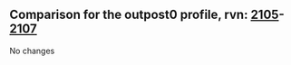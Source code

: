 ## Comparison for the outpost0 profile, rvn: [2105](https://github.com/PRO100KatYT/FortniteProfileRevisions/tree/main/profiles/outpost0/2105%20outpost0.json)-[2107](https://github.com/PRO100KatYT/FortniteProfileRevisions/tree/main/profiles/outpost0/2107%20outpost0.json)

No changes
